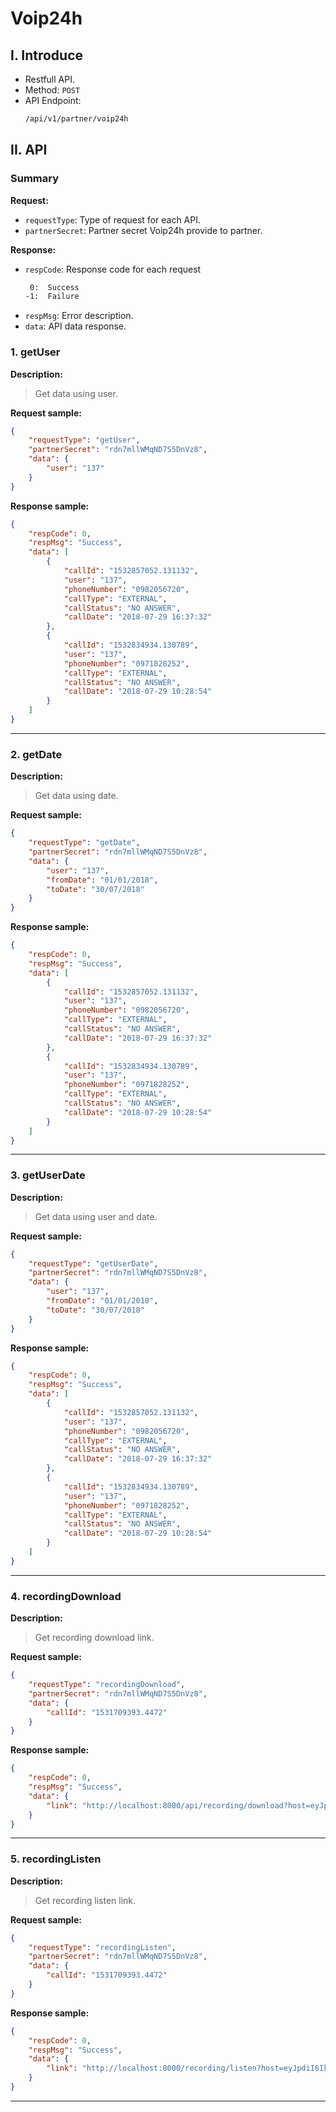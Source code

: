 # Voip24h

## I. Introduce
- Restfull API.
- Method: `POST`
- API Endpoint:
    ```sh
    /api/v1/partner/voip24h
    ```
## II. API
### Summary
__Request:__
- `requestType`: Type of request for each API.
- `partnerSecret`: Partner secret Voip24h provide to partner.

__Response:__
- `respCode`: Response code for each request 
    ```sh
     0:  Success
    -1:  Failure
    ```
- `respMsg`: Error description.
- `data`: API data response.
### 1. getUser
**Description:**
> Get data using user.

**Request sample:**
```json
{
	"requestType": "getUser",
	"partnerSecret": "rdn7mllWMqND7S5DnVz8",
	"data": {
		"user": "137"
	}
}
```

**Response sample:**
```json
{
    "respCode": 0,
    "respMsg": "Success",
    "data": [
        {
            "callId": "1532857052.131132",
            "user": "137",
            "phoneNumber": "0982056720",
            "callType": "EXTERNAL",
            "callStatus": "NO ANSWER",
            "callDate": "2018-07-29 16:37:32"
        },
        {
            "callId": "1532834934.130789",
            "user": "137",
            "phoneNumber": "0971828252",
            "callType": "EXTERNAL",
            "callStatus": "NO ANSWER",
            "callDate": "2018-07-29 10:28:54"
        }
    ]
}
```
---
### 2. getDate
**Description:**
> Get data using date.

**Request sample:**
```json
{
	"requestType": "getDate",
	"partnerSecret": "rdn7mllWMqND7S5DnVz8",
	"data": {
		"user": "137",
		"fromDate": "01/01/2018",
		"toDate": "30/07/2018"
	}
}
```

**Response sample:**
```json
{
    "respCode": 0,
    "respMsg": "Success",
    "data": [
        {
            "callId": "1532857052.131132",
            "user": "137",
            "phoneNumber": "0982056720",
            "callType": "EXTERNAL",
            "callStatus": "NO ANSWER",
            "callDate": "2018-07-29 16:37:32"
        },
        {
            "callId": "1532834934.130789",
            "user": "137",
            "phoneNumber": "0971828252",
            "callType": "EXTERNAL",
            "callStatus": "NO ANSWER",
            "callDate": "2018-07-29 10:28:54"
        }
    ]
}
```
---
### 3. getUserDate
**Description:**
> Get data using user and date.

**Request sample:**
```json
{
	"requestType": "getUserDate",
	"partnerSecret": "rdn7mllWMqND7S5DnVz8",
	"data": {
		"user": "137",
		"fromDate": "01/01/2018",
		"toDate": "30/07/2018"
	}
}
```

**Response sample:**
```json
{
    "respCode": 0,
    "respMsg": "Success",
    "data": [
        {
            "callId": "1532857052.131132",
            "user": "137",
            "phoneNumber": "0982056720",
            "callType": "EXTERNAL",
            "callStatus": "NO ANSWER",
            "callDate": "2018-07-29 16:37:32"
        },
        {
            "callId": "1532834934.130789",
            "user": "137",
            "phoneNumber": "0971828252",
            "callType": "EXTERNAL",
            "callStatus": "NO ANSWER",
            "callDate": "2018-07-29 10:28:54"
        }
    ]
}
```
---
### 4. recordingDownload
**Description:**
> Get recording download link.

**Request sample:**
```json
{
	"requestType": "recordingDownload",
	"partnerSecret": "rdn7mllWMqND7S5DnVz8",
	"data": {
		"callId": "1531709393.4472"
	}
}
```

**Response sample:**
```json
{
    "respCode": 0,
    "respMsg": "Success",
    "data": {
        "link": "http://localhost:8000/api/recording/download?host=eyJpdiI6IldickN0R2pjTVwvNDVuU0hqTUhzVkRBPT0iLCJ2YWx1ZSI6IjJPY1JhaVJXdWJHSlFYSlg3ZjQreE5NNFFBcUtrU0lSZTB0XC9HYWJOV0FJPSIsIm1hYyI6IjFiNjFkYjVkNjMxNjI0ZWJkMTA1MDUxYWQ5ZTIzYzM2NGEyNzIyNDVlNTE4YTZjZGQ0YzNiMzJmMTVlODg2OGMifQ==&recordingFile=in-0899199799-0948873483-20180716-094953-1531709393.4472.gsm"
    }
}
```
---
### 5. recordingListen
**Description:**
> Get recording listen link.

**Request sample:**
```json
{
	"requestType": "recordingListen",
	"partnerSecret": "rdn7mllWMqND7S5DnVz8",
	"data": {
		"callId": "1531709393.4472"
	}
}
```

**Response sample:**
```json
{
    "respCode": 0,
    "respMsg": "Success",
    "data": {
        "link": "http://localhost:8000/recording/listen?host=eyJpdiI6IkVLbTdPd3NGU256VXJmdVhkZHlPT3c9PSIsInZhbHVlIjoibzlNUnlJTm1iNWZEK2VOQ2ViRTBVTVRrcWZpZHp3aFA3SVk2MStDM1FOOD0iLCJtYWMiOiIxOGNmZTdhODBlNWQ2ZTRiNzE0MDFhOTE5OTViYzExZDMwOTA5ODA4NDMzMWRjODgxYTYyYjA3MTQ0YTg0ZTRiIn0=&recordingFile=in-0899199799-0948873483-20180716-094953-1531709393.4472.gsm"
    }
}
```
---
